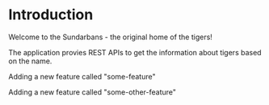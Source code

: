 # Introduction
Welcome to the Sundarbans - the original home of the tigers!

The application provies REST APIs to get the information about tigers based on the name.

Adding a new feature called "some-feature"

Adding a new feature called "some-other-feature"